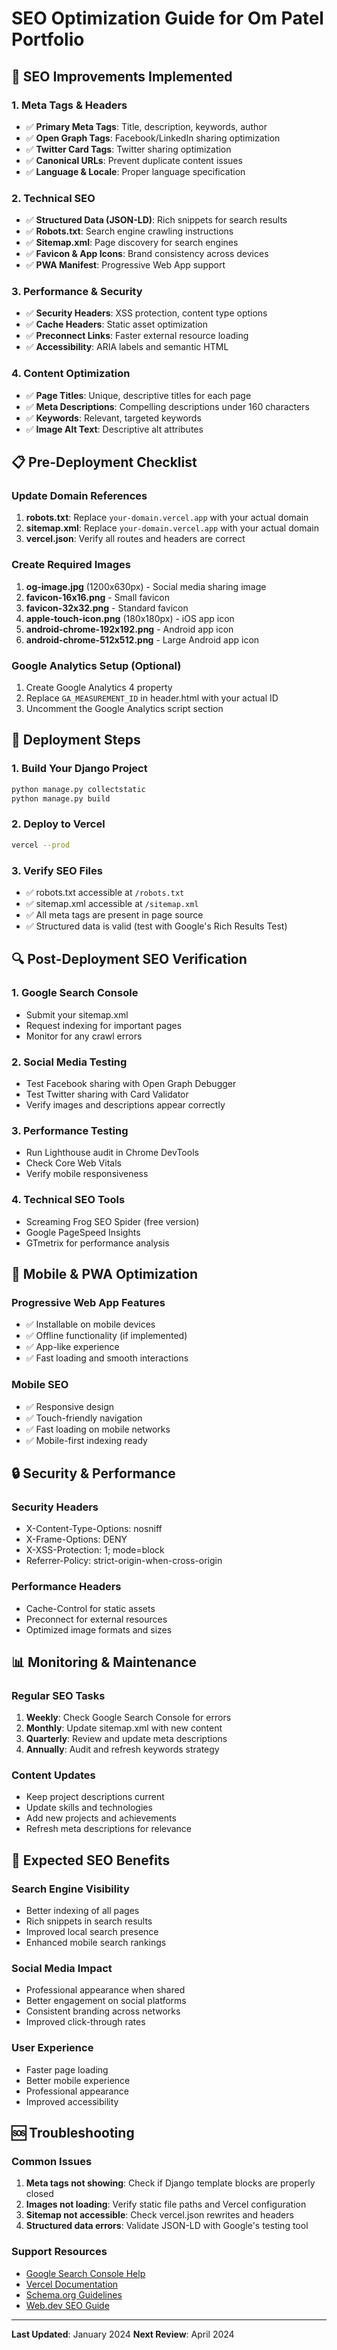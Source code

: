 # SEO Optimization Guide for Om Patel Portfolio

## 🚀 SEO Improvements Implemented

### 1. Meta Tags & Headers
- ✅ **Primary Meta Tags**: Title, description, keywords, author
- ✅ **Open Graph Tags**: Facebook/LinkedIn sharing optimization
- ✅ **Twitter Card Tags**: Twitter sharing optimization
- ✅ **Canonical URLs**: Prevent duplicate content issues
- ✅ **Language & Locale**: Proper language specification

### 2. Technical SEO
- ✅ **Structured Data (JSON-LD)**: Rich snippets for search results
- ✅ **Robots.txt**: Search engine crawling instructions
- ✅ **Sitemap.xml**: Page discovery for search engines
- ✅ **Favicon & App Icons**: Brand consistency across devices
- ✅ **PWA Manifest**: Progressive Web App support

### 3. Performance & Security
- ✅ **Security Headers**: XSS protection, content type options
- ✅ **Cache Headers**: Static asset optimization
- ✅ **Preconnect Links**: Faster external resource loading
- ✅ **Accessibility**: ARIA labels and semantic HTML

### 4. Content Optimization
- ✅ **Page Titles**: Unique, descriptive titles for each page
- ✅ **Meta Descriptions**: Compelling descriptions under 160 characters
- ✅ **Keywords**: Relevant, targeted keywords
- ✅ **Image Alt Text**: Descriptive alt attributes

## 📋 Pre-Deployment Checklist

### Update Domain References
1. **robots.txt**: Replace `your-domain.vercel.app` with your actual domain
2. **sitemap.xml**: Replace `your-domain.vercel.app` with your actual domain
3. **vercel.json**: Verify all routes and headers are correct

### Create Required Images
1. **og-image.jpg** (1200x630px) - Social media sharing image
2. **favicon-16x16.png** - Small favicon
3. **favicon-32x32.png** - Standard favicon
4. **apple-touch-icon.png** (180x180px) - iOS app icon
5. **android-chrome-192x192.png** - Android app icon
6. **android-chrome-512x512.png** - Large Android app icon

### Google Analytics Setup (Optional)
1. Create Google Analytics 4 property
2. Replace `GA_MEASUREMENT_ID` in header.html with your actual ID
3. Uncomment the Google Analytics script section

## 🚀 Deployment Steps

### 1. Build Your Django Project
```bash
python manage.py collectstatic
python manage.py build
```

### 2. Deploy to Vercel
```bash
vercel --prod
```

### 3. Verify SEO Files
- ✅ robots.txt accessible at `/robots.txt`
- ✅ sitemap.xml accessible at `/sitemap.xml`
- ✅ All meta tags are present in page source
- ✅ Structured data is valid (test with Google's Rich Results Test)

## 🔍 Post-Deployment SEO Verification

### 1. Google Search Console
- Submit your sitemap.xml
- Request indexing for important pages
- Monitor for any crawl errors

### 2. Social Media Testing
- Test Facebook sharing with Open Graph Debugger
- Test Twitter sharing with Card Validator
- Verify images and descriptions appear correctly

### 3. Performance Testing
- Run Lighthouse audit in Chrome DevTools
- Check Core Web Vitals
- Verify mobile responsiveness

### 4. Technical SEO Tools
- Screaming Frog SEO Spider (free version)
- Google PageSpeed Insights
- GTmetrix for performance analysis

## 📱 Mobile & PWA Optimization

### Progressive Web App Features
- ✅ Installable on mobile devices
- ✅ Offline functionality (if implemented)
- ✅ App-like experience
- ✅ Fast loading and smooth interactions

### Mobile SEO
- ✅ Responsive design
- ✅ Touch-friendly navigation
- ✅ Fast loading on mobile networks
- ✅ Mobile-first indexing ready

## 🔒 Security & Performance

### Security Headers
- X-Content-Type-Options: nosniff
- X-Frame-Options: DENY
- X-XSS-Protection: 1; mode=block
- Referrer-Policy: strict-origin-when-cross-origin

### Performance Headers
- Cache-Control for static assets
- Preconnect for external resources
- Optimized image formats and sizes

## 📊 Monitoring & Maintenance

### Regular SEO Tasks
1. **Weekly**: Check Google Search Console for errors
2. **Monthly**: Update sitemap.xml with new content
3. **Quarterly**: Review and update meta descriptions
4. **Annually**: Audit and refresh keywords strategy

### Content Updates
- Keep project descriptions current
- Update skills and technologies
- Add new projects and achievements
- Refresh meta descriptions for relevance

## 🎯 Expected SEO Benefits

### Search Engine Visibility
- Better indexing of all pages
- Rich snippets in search results
- Improved local search presence
- Enhanced mobile search rankings

### Social Media Impact
- Professional appearance when shared
- Better engagement on social platforms
- Consistent branding across networks
- Improved click-through rates

### User Experience
- Faster page loading
- Better mobile experience
- Professional appearance
- Improved accessibility

## 🆘 Troubleshooting

### Common Issues
1. **Meta tags not showing**: Check if Django template blocks are properly closed
2. **Images not loading**: Verify static file paths and Vercel configuration
3. **Sitemap not accessible**: Check vercel.json rewrites and headers
4. **Structured data errors**: Validate JSON-LD with Google's testing tool

### Support Resources
- [Google Search Console Help](https://support.google.com/webmasters/)
- [Vercel Documentation](https://vercel.com/docs)
- [Schema.org Guidelines](https://schema.org/docs/full.html)
- [Web.dev SEO Guide](https://web.dev/learn/seo/)

---

**Last Updated**: January 2024
**Next Review**: April 2024







